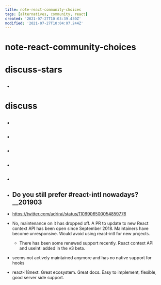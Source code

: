 ```yaml
---
title: note-react-community-choices
tags: [alternatives, community, react]
created: '2021-07-27T10:03:39.430Z'
modified: '2021-07-27T10:04:07.244Z'
---
```


# note-react-community-choices

# discuss-stars

- ## 
# discuss
- ## 

- ## 

- ## 

- ## 

- ## 

- ## Do you still prefer #react-intl nowadays?__201903
- https://twitter.com/adrirai/status/1106906500054859776
- No, maintenance on it has dropped off. A PR to update to new React context API has been open since September 2018. Maintainers have become unresponsive. Would avoid using react-intl for new projects.
  - There has been some renewed support recently. React context API and useIntl added in the v3 beta.
- seems not actively maintained anymore and has no native support for hooks
- react-i18next. Great ecosystem. Great docs. Easy to implement, flexible, good server side support.
